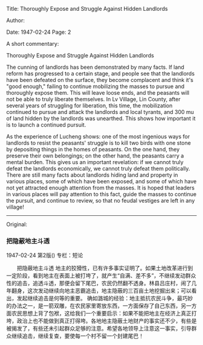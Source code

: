 Title: Thoroughly Expose and Struggle Against Hidden Landlords

Author:

Date: 1947-02-24
Page: 2

A short commentary:

Thoroughly Expose and Struggle Against Hidden Landlords

The cunning of landlords has been demonstrated by many facts. If land reform has progressed to a certain stage, and people see that the landlords have been defeated on the surface, they become complacent and think it's "good enough," failing to continue mobilizing the masses to pursue and thoroughly expose them. This will leave loose ends, and the peasants will not be able to truly liberate themselves. In Lv Village, Lin County, after several years of struggling for liberation, this time, the mobilization continued to pursue and attack the landlords and local tyrants, and 300 mu of land hidden by the landlords was unearthed. This shows how important it is to launch a continued pursuit.

As the experience of Lucheng shows: one of the most ingenious ways for landlords to resist the peasants' struggle is to kill two birds with one stone by depositing things in the homes of peasants. On the one hand, they preserve their own belongings; on the other hand, the peasants carry a mental burden. This gives us an important revelation: if we cannot truly defeat the landlords economically, we cannot truly defeat them politically. There are still many facts about landlords hiding land and property in various places, some of which have been exposed, and some of which have not yet attracted enough attention from the masses. It is hoped that leaders in various places will pay attention to this fact, guide the masses to continue the pursuit, and continue to review, so that no feudal vestiges are left in any village!



<hr /> 

Original: 


### 把隐蔽地主斗透

1947-02-24
第2版()
专栏：短论

　　把隐蔽地主斗透
    地主的狡猾性，已有许多事实证明了。如果土地改革进行到一定阶段，看到地主在表面上被打垮了，就产生“自满、差不多”，不继续发动群众性的追击，追透斗透，那便会留下尾巴，农民仍然翻不透身。林县吕庄村，闹了几年翻身，这次发动继续向地主恶霸追击，地主隐蔽的三百亩土地挖掘出来；可以看出，发起继续追击是何等的重要。
    确如潞城的经验：地主抵抗农民斗争，最巧妙的办法之一，是一箭双雕，在农民家里寄放东西，一方面保存了自己东西，另一方面农民思想上背了包袱，这给我们一个重要启示：如果不能把地主在经济上真正打垮，政治上也不能做到真正打得垮。各地地主隐蔽土地财产的事实还不少，有些是被揭发了，有些还未引起群众足够的注意。希望各地领导上注意这一事实，引导群众继续追击，继续复查，要使每一个村不留一个封建尾巴！
